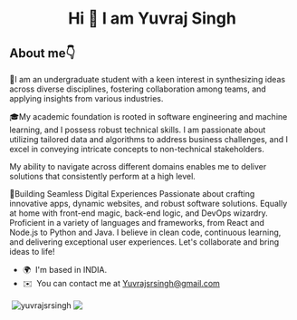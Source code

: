 <h1 align='center'>Hi 👋 I am Yuvraj Singh</h1>
<h2>About me👇</h2>

🤖I am an undergraduate student with a keen interest in synthesizing ideas across diverse disciplines, fostering collaboration among teams, and applying insights from various industries.

🎓My academic foundation is rooted in software engineering and machine learning, and I possess robust technical skills. I am passionate about utilizing tailored data and algorithms to address business challenges, and I excel in conveying intricate concepts to non-technical stakeholders. 

My ability to navigate across different domains enables me to deliver solutions that consistently perform at a high level.

🚀Building Seamless Digital Experiences Passionate about crafting innovative apps, dynamic websites, and robust software solutions. Equally at home with front-end magic, back-end logic, and DevOps wizardry. Proficient in a variety of languages and frameworks, from React and Node.js to Python and Java. I believe in clean code, continuous learning, and delivering exceptional user experiences. Let's collaborate and bring ideas to life!


* 🌍  I'm based in INDIA.
* ✉️  You can contact me at [Yuvrajsrsingh@gmail.com](mailto:Yuvrajsrsingh@gmail.com)

<p>&nbsp;<img align="center" src="https://github-readme-stats.vercel.app/api?username=yuvrajsrsingh&show_icons=true&locale=en" alt="yuvrajsrsingh" />
<img align="center" src="https://github-readme-stats.vercel.app/api/top-langs/?username=yuvrajsrsingh&layout=compact&hide_border=true&&langs_count=10&show_icons=true&theme=transparent" />
</p>
